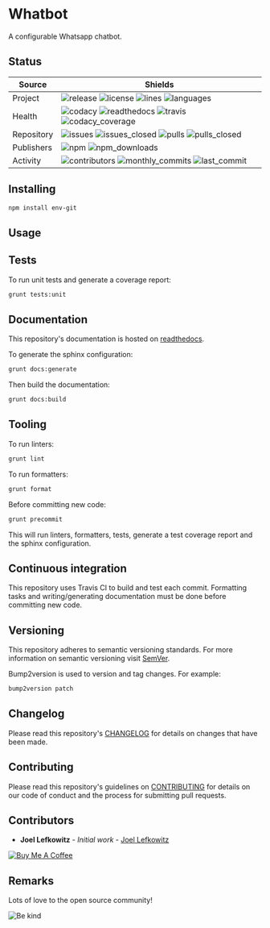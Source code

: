 # Whatbot

A configurable Whatsapp chatbot.

## Status

| Source     | Shields                                                                                                                         |
| ---------- | ------------------------------------------------------------------------------------------------------------------------------- |
| Project    | ![release][release_shield] ![license][license_shield]  ![lines][lines_shield] ![languages][languages_shield]                    |
| Health     | ![codacy][codacy_shield] ![readthedocs][readthedocs_shield] ![travis][travis_shield] ![codacy_coverage][codacy_coverage_shield] |
| Repository | ![issues][issues_shield] ![issues_closed][issues_closed_shield] ![pulls][pulls_shield] ![pulls_closed][pulls_closed_shield]     |
| Publishers | ![npm][npm_shield] ![npm_downloads][npm_downloads_shield]                                                                       |
| Activity   | ![contributors][contributors_shield] ![monthly_commits][monthly_commits_shield] ![last_commit][last_commit_shield]              |

## Installing

```bash
npm install env-git
```

## Usage

## Tests

To run unit tests and generate a coverage report:

```bash
grunt tests:unit
```

## Documentation

This repository's documentation is hosted on [readthedocs][readthedocs].

To generate the sphinx configuration:

```bash
grunt docs:generate
```

Then build the documentation:

```bash
grunt docs:build
```

## Tooling

To run linters:

```bash
grunt lint
```

To run formatters:

```bash
grunt format
```

Before committing new code:

```bash
grunt precommit
```

This will run linters, formatters, tests, generate a test coverage report and the sphinx configuration.

## Continuous integration

This repository uses Travis CI to build and test each commit. Formatting tasks and writing/generating documentation must be done before committing new code.

## Versioning

This repository adheres to semantic versioning standards.
For more information on semantic versioning visit [SemVer][semver].

Bump2version is used to version and tag changes.
For example:

```bash
bump2version patch
```

## Changelog

Please read this repository's [CHANGELOG](CHANGELOG.md) for details on changes that have been made.

## Contributing

Please read this repository's guidelines on [CONTRIBUTING](CONTRIBUTING.md) for details on our code of conduct and the process for submitting pull requests.

## Contributors

- **Joel Lefkowitz** - _Initial work_ - [Joel Lefkowitz][author]

[![Buy Me A Coffee][coffee_button]][coffee]

## Remarks

Lots of love to the open source community!

![Be kind][be_kind]

<!-- Public links -->
[semver]: http://semver.org/

<!-- External links -->
[readthedocs]: https://whatbot.readthedocs.io/en/latest/
[coffee]: https://www.buymeacoffee.com/joellefkowitz
[coffee_button]: https://cdn.buymeacoffee.com/buttons/default-blue.png
[be_kind]: https://media.giphy.com/media/osAcIGTSyeovPq6Xph/giphy.gif

<!-- Acknowledgments -->
[author]: https://github.com/joellefkowitz

<!-- Project shields -->
[release_shield]: https://img.shields.io/github/v/tag/joellefkowitz/whatbot
[license_shield]: https://img.shields.io/github/license/joellefkowitz/whatbot
[lines_shield]: https://img.shields.io/tokei/lines/github/joellefkowitz/whatbot
[languages_shield]: https://img.shields.io/github/languages/count/joellefkowitz/whatbot

<!-- Health shields -->
[codacy_shield]: https://img.shields.io/codacy/grade/25c0b5ca8cdf44c9a3963cf81668cf53
[readthedocs_shield]: https://img.shields.io/readthedocs/whatbot
[travis_shield]: https://img.shields.io/travis/com/joellefkowitz/whatbot
[codacy_coverage_shield]: https://img.shields.io/codacy/coverage/25c0b5ca8cdf44c9a3963cf81668cf53

<!-- Repository shields -->
[issues_shield]: https://img.shields.io/github/issues/joellefkowitz/whatbot
[issues_closed_shield]: https://img.shields.io/github/issues-closed/joellefkowitz/whatbot
[pulls_shield]: https://img.shields.io/github/issues-pr/joellefkowitz/whatbot
[pulls_closed_shield]: https://img.shields.io/github/issues-pr-closed/joellefkowitz/whatbot

<!-- Publishers shields -->
[npm_shield]: https://img.shields.io/npm/v/env-git
[npm_downloads_shield]: https://img.shields.io/npm/dw/env-git

<!-- Activity shields -->
[contributors_shield]: https://img.shields.io/github/contributors/joellefkowitz/whatbot
[monthly_commits_shield]: https://img.shields.io/github/commit-activity/m/joellefkowitz/whatbot
[last_commit_shield]: https://img.shields.io/github/last-commit/joellefkowitz/whatbot
